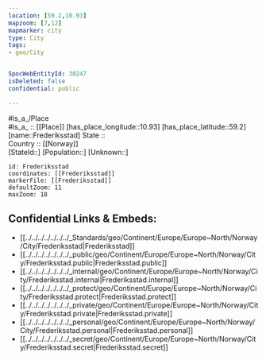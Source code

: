 ```yaml
---
location: [59.2,10.93] 
mapzoom: [7,12] 
mapmarker: city 
type: City
tags:
- geo/City


SpocWebEntityId: 30247
isDeleted: false
confidential: public

---
```

#is_a_/Place  
#is_a_ :: [[Place]] 
[has_place_longitude::10.93] 
[has_place_latitude::59.2] 
[name::Frederiksstad] 
State ::  
Country :: [[Norway]]  
[StateId::] 
[Population::] 
[Unknown::] 


```leaflet
id: Frederiksstad
coordinates: [[Frederiksstad]] 
markerFile: [[Frederiksstad]] 
defaultZoom: 11 
maxZoom: 18
```


## Confidential Links & Embeds: 
- [[../../../../../../../_Standards/geo/Continent/Europe/Europe~North/Norway/City/Frederiksstad|Frederiksstad]] 
- [[../../../../../../../_public/geo/Continent/Europe/Europe~North/Norway/City/Frederiksstad.public|Frederiksstad.public]] 
- [[../../../../../../../_internal/geo/Continent/Europe/Europe~North/Norway/City/Frederiksstad.internal|Frederiksstad.internal]] 
- [[../../../../../../../_protect/geo/Continent/Europe/Europe~North/Norway/City/Frederiksstad.protect|Frederiksstad.protect]] 
- [[../../../../../../../_private/geo/Continent/Europe/Europe~North/Norway/City/Frederiksstad.private|Frederiksstad.private]] 
- [[../../../../../../../_personal/geo/Continent/Europe/Europe~North/Norway/City/Frederiksstad.personal|Frederiksstad.personal]] 
- [[../../../../../../../_secret/geo/Continent/Europe/Europe~North/Norway/City/Frederiksstad.secret|Frederiksstad.secret]] 
